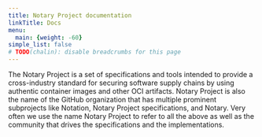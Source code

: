 ```yaml
---
title: Notary Project documentation
linkTitle: Docs
menu:
  main: {weight: -60}
simple_list: false
# TODO(chalin): disable breadcrumbs for this page
---
```


The Notary Project is a set of specifications and tools intended to provide a cross-industry standard for securing software supply chains by using authentic container images and other OCI artifacts. Notary Project is also the name of the GitHub organization that has multiple prominent subprojects like Notation, Notary Project specifications, and Notary. Very often we use the name Notary Project to refer to all the above as well as the community that drives the specifications and the implementations.


<!-- TODO: Replace versions shortcode -->
<!-- {{ < versions > }} -->
